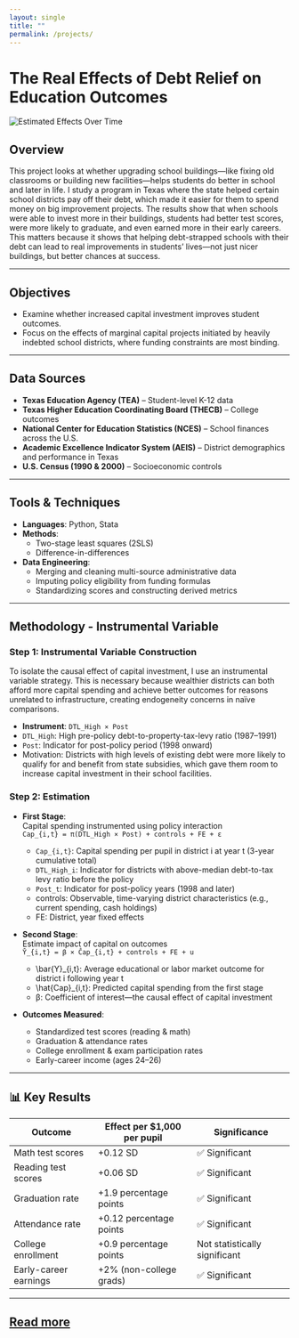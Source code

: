 ```yaml
---
layout: single
title: ""
permalink: /projects/
---
```

# The Real Effects of Debt Relief on Education Outcomes
![Estimated Effects Over Time](home/assets/images/result_sub_pct_m_std_cf.png)
## Overview
This project looks at whether upgrading school buildings—like fixing old classrooms or building new facilities—helps students do better in school and later in life. I study a program in Texas where the state helped certain school districts pay off their debt, which made it easier for them to spend money on big improvement projects. The results show that when schools were able to invest more in their buildings, students had better test scores, were more likely to graduate, and even earned more in their early careers. This matters because it shows that helping debt-strapped schools with their debt can lead to real improvements in students’ lives—not just nicer buildings, but better chances at success.

---

## Objectives
- Examine whether increased capital investment improves student outcomes.
- Focus on the effects of marginal capital projects initiated by heavily indebted school districts, where funding constraints are most binding.

---

## Data Sources

- **Texas Education Agency (TEA)** – Student-level K-12 data
- **Texas Higher Education Coordinating Board (THECB)** – College outcomes
- **National Center for Education Statistics (NCES)** – School finances across the U.S.
- **Academic Excellence Indicator System (AEIS)** – District demographics and performance in Texas
- **U.S. Census (1990 & 2000)** – Socioeconomic controls

---

## Tools & Techniques

- **Languages**: Python, Stata
- **Methods**:
  - Two-stage least squares (2SLS)
  - Difference-in-differences
- **Data Engineering**:
  - Merging and cleaning multi-source administrative data
  - Imputing policy eligibility from funding formulas
  - Standardizing scores and constructing derived metrics

---

## Methodology - Instrumental Variable

### Step 1: Instrumental Variable Construction
To isolate the causal effect of capital investment, I use an instrumental variable strategy. This is necessary because wealthier districts can both afford more capital spending and achieve better outcomes for reasons unrelated to infrastructure, creating endogeneity concerns in naïve comparisons.

- **Instrument**: `DTL_High × Post`
- `DTL_High`: High pre-policy debt-to-property-tax-levy ratio (1987–1991)
- `Post`: Indicator for post-policy period (1998 onward)
- Motivation: Districts with high levels of existing debt were more likely to qualify for and benefit from state subsidies, which gave them room to increase capital investment in their school facilities.

### Step 2: Estimation

- **First Stage**:  
  Capital spending instrumented using policy interaction  
  `Cap_{i,t} = π(DTL_High × Post) + controls + FE + ε`
  - `Cap_{i,t}`: Capital spending per pupil in district i at year t (3-year cumulative total)
  - `DTL_High_i`: Indicator for districts with above-median debt-to-tax levy ratio before the policy
  - `Post_t`: Indicator for post-policy years (1998 and later)
  - controls: Observable, time-varying district characteristics (e.g., current spending, cash holdings)
  - FE: District, year fixed effects
  
- **Second Stage**:  
  Estimate impact of capital on outcomes  
  `Ȳ_{i,t} = β × Ĉap_{i,t} + controls + FE + u`
  - \bar{Y}_{i,t}: Average educational or labor market outcome for district i following year t
  - \hat{Cap}_{i,t}: Predicted capital spending from the first stage
  - β: Coefficient of interest—the causal effect of capital investment

- **Outcomes Measured**:
  - Standardized test scores (reading & math)
  - Graduation & attendance rates
  - College enrollment & exam participation rates
  - Early-career income (ages 24–26)

---

## 📊 Key Results

| Outcome | Effect per $1,000 per pupil | Significance |
|--------|-----------------------------|--------------|
| Math test scores | +0.12 SD | ✅ Significant |
| Reading test scores | +0.06 SD | ✅ Significant |
| Graduation rate | +1.9 percentage points | ✅ Significant |
| Attendance rate | +0.12 percentage points | ✅ Significant |
| College enrollment | +0.9 percentage points | Not statistically significant |
| Early-career earnings | +2% (non-college grads) | ✅ Significant |

---

## [Read more](https://thomas-s-lee.github.io/files/JMP.pdf)

